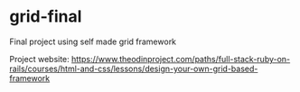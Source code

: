 # grid-final
Final project using self made grid framework

Project website: https://www.theodinproject.com/paths/full-stack-ruby-on-rails/courses/html-and-css/lessons/design-your-own-grid-based-framework